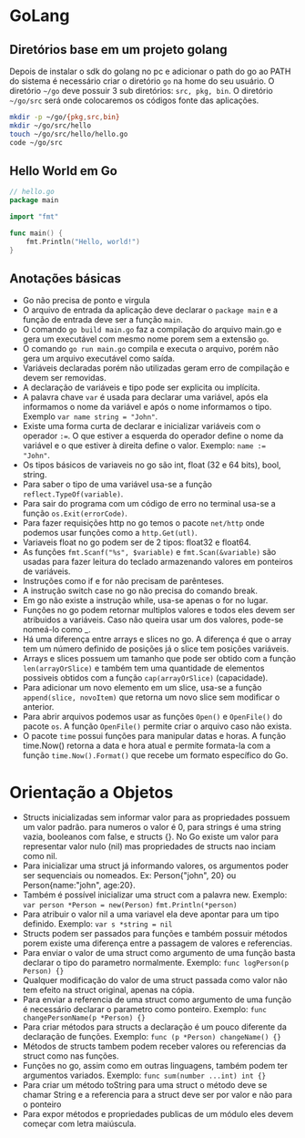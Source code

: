 # GoLang

## Diretórios base em um projeto golang

Depois de instalar o sdk do golang no pc e adicionar o path do go ao PATH do sistema é necessário criar o diretório `go` na home do seu usuário.
O diretório `~/go` deve possuir 3 sub diretórios: `src, pkg, bin`.
O diretório `~/go/src` será onde colocaremos os códigos fonte das aplicações.


```sh
mkdir -p ~/go/{pkg,src,bin}
mkdir ~/go/src/hello
touch ~/go/src/hello/hello.go
code ~/go/src
```

## Hello World em Go

```go
// hello.go
package main

import "fmt"

func main() {
	fmt.Println("Hello, world!")
}
```

## Anotações básicas

- Go não precisa de ponto e virgula
- O arquivo de entrada da aplicação deve declarar o `package main` e a função de entrada deve ser a função `main`.
- O comando `go build main.go` faz a compilação do arquivo main.go e gera um executável com mesmo nome porem sem a extensão `go`.
- O comando `go run main.go` compila e executa o arquivo, porém não gera um arquivo executável como saída.
- Variáveis declaradas porém não utilizadas geram erro de compilação e devem ser removidas.
- A declaração de variáveis e tipo pode ser explicita ou implícita.
- A palavra chave `var` é usada para declarar uma variável, após ela informamos o nome da variável e após o nome informamos o tipo. Exemplo `var name string = "John"`.
- Existe uma forma curta de declarar e inicializar variáveis com o operador `:=`. O que estiver a esquerda do operador define o nome da variável e o que estiver à direita define o valor. Exemplo: `name := "John"`.
- Os tipos básicos de variaveis no go são int, float (32 e 64 bits), bool, string.
- Para saber o tipo de uma variável usa-se a função `reflect.TypeOf(variable)`.
- Para sair do programa com um código de erro no terminal usa-se a função `os.Exit(errorCode)`.
- Para fazer requisições http no go temos o pacote `net/http` onde podemos usar funções como a `http.Get(utl)`. 
- Variaveis float no go podem ser de 2 tipos: float32 e float64.
- As funções `fmt.Scanf("%s", $variable)` e `fmt.Scan(&variable)` são usadas para fazer leitura do teclado armazenando valores em ponteiros de variáveis.
- Instruções como if e for não precisam de parênteses.
- A instrução switch case no go não precisa do comando break.
- Em go não existe a instrução while, usa-se apenas o for no lugar.
- Funções no go podem retornar multiplos valores e todos eles devem ser atribuidos a variáveis. Caso não queira usar um dos valores, pode-se nomeá-lo como _.
- Há uma diferença entre arrays e slices no go. A diferença é que o array tem um número definido de posições já o slice tem posições variáveis.
- Arrays e slices possuem um tamanho que pode ser obtido com a função `len(arrayOrSlice)` e também tem uma quantidade de elementos possiveis obtidos com a função `cap(arrayOrSlice)` (capacidade).
- Para adicionar um novo elemento em um slice, usa-se a função `append(slice, novoItem)` que retorna um novo slice sem modificar o anterior.
- Para abrir arquivos podemos usar as funções `Open()` e `OpenFile()` do pacote `os`. A função `OpenFile()` permite criar o arquivo caso não exista.
- O pacote `time` possui funções para manipular datas e horas. A função time.Now() retorna a data e hora atual e permite formata-la com a função `time.Now().Format()` que recebe um formato específico do Go.

# Orientação a Objetos

- Structs inicializadas sem informar valor para as propriedades possuem um valor padrão. para numeros o valor é 0, para strings é uma string vazia, booleanos com false, e structs {}. No Go existe um valor para representar valor nulo (nil) mas propriedades de structs nao inciam como nil.
- Para inicializar uma struct já informando valores, os argumentos poder ser sequenciais ou nomeados. Ex: Person{"john", 20} ou Person{name:"john", age:20}.
- Também é possível inicializar uma struct com a palavra new. Exemplo: `var person *Person = new(Person)` `fmt.Println(*person)`
- Para atribuir o valor nil a uma variavel ela deve apontar para um tipo definido. Exemplo: `var s *string = nil`
- Structs podem ser passados para funções e também possuir métodos porem existe uma diferença entre a passagem de valores e referencias.
- Para enviar o valor de uma struct como argumento de uma função basta declarar o tipo do parametro normalmente. Exemplo: `func logPerson(p Person) {}`
- Qualquer modificação do valor de uma struct passada como valor não tem efeito na struct original, apenas na cópia.
- Para enviar a referencia de uma struct como argumento de uma função é necessário declarar o parametro como ponteiro. Exemplo: `func changePersonName(p *Person) {}`
- Para criar métodos para structs a declaração é um pouco diferente da declaração de funções. Exemplo: `func (p *Person) changeName() {}`
- Métodos de structs tambem podem receber valores ou referencias da struct como nas funções.
- Funções no go, assim como em outras linguagens, também podem ter argumentos variados. Exemplo: `func sum(number ...int) int {}`
- Para criar um método toString para uma struct o método deve se chamar String e a referencia para a struct deve ser por valor e não para o ponteiro
- Para expor métodos e propriedades publicas de um módulo eles devem começar com letra maiúscula. 